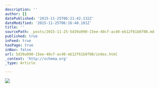 ```yaml
---
description: ''
author: []
datePublished: '2015-11-25T06:21:42.132Z'
dateModified: '2015-11-25T06:16:40.101Z'
title: ''
sourcePath: _posts/2015-11-25-5d39a990-15ee-40cf-ac40-eb12f61b8f08.md
published: true
inFeed: true
hasPage: true
inNav: false
url: 5d39a990-15ee-40cf-ac40-eb12f61b8f08/index.html
_context: 'http://schema.org'
_type: Article

---
```

![](https://the-grid-user-content.s3-us-west-2.amazonaws.com/c93a325b-e6c3-4cb4-9b97-1e058985958d.png)